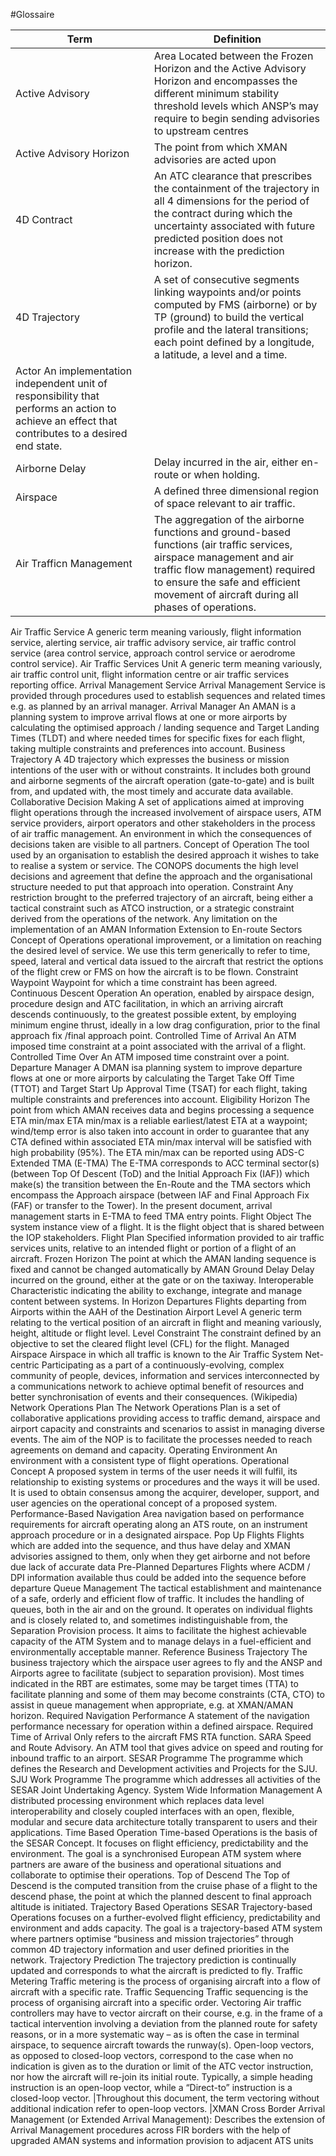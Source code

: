#Glossaire

|Term|Definition|
|---|---|
|Active Advisory |Area	Located between the Frozen Horizon and the Active Advisory Horizon and encompasses the different minimum stability threshold levels which ANSP’s may require to begin sending advisories to upstream centres|
|Active Advisory Horizon|The point from which XMAN advisories are acted upon|
|4D Contract|An ATC clearance that prescribes the containment of the trajectory in all 4 dimensions for the period of the contract during which the uncertainty associated with future predicted position does not increase with the prediction horizon.|
|4D Trajectory	|A set of consecutive segments linking waypoints and/or points computed by FMS (airborne) or by TP (ground) to build the vertical profile and the lateral transitions; each point defined by a longitude, a latitude, a level and a time.|
|Actor	An implementation independent unit of responsibility that performs an action to achieve an effect that contributes to a desired end state.|
|Airborne Delay	|Delay incurred in the air, either en-route or when holding.|
|Airspace	|A defined three dimensional region of space relevant to air traffic.|
|Air Trafficn Management|	The aggregation of the airborne functions and ground-based functions (air traffic services, airspace management and air traffic flow management) required to ensure the safe and efficient movement of aircraft during all phases of operations.
Air Traffic Service	A generic term meaning variously, flight information service, alerting service, air traffic advisory service, air traffic control service (area control service, approach control service or aerodrome control service).
Air Traffic Services Unit	A generic term meaning variously, air traffic control unit, flight information centre or air traffic services reporting office.
Arrival Management Service	Arrival Management Service is provided through procedures used to establish sequences and related times e.g. as planned by an arrival manager.
Arrival Manager	An AMAN is a planning system to improve arrival flows at one or more airports by calculating the optimised approach / landing sequence and Target Landing Times (TLDT) and where needed times for specific fixes for each flight, taking multiple constraints and preferences into account.
Business Trajectory	A 4D trajectory which expresses the business or mission intentions of the user with or without constraints. It includes both ground and airborne segments of the aircraft operation (gate-to-gate) and is built from, and updated with, the most timely and accurate data available.
Collaborative Decision Making	A set of applications aimed at improving flight operations through the increased involvement of airspace users, ATM service providers, airport operators and other stakeholders in the process of air traffic management.
An environment in which the consequences of decisions taken are visible to all partners.
Concept of Operation	The tool used by an organisation to establish the desired approach it wishes to take to realise a system or service. The CONOPS documents the high level decisions and agreement that define the approach and the organisational structure needed to put that approach into operation.
Constraint	Any restriction brought to the preferred trajectory of an aircraft, being either a tactical constraint such as ATCO instruction, or a strategic constraint derived from the operations of the network.
Any limitation on the implementation of an AMAN Information Extension to En-route Sectors Concept of Operations operational improvement, or a limitation on reaching the desired level of service. We use this term generically to refer to time, speed, lateral and vertical data issued to the aircraft that restrict the options of the flight crew or FMS on how the aircraft is to be flown.
Constraint Waypoint	Waypoint for which a time constraint has been agreed.
Continuous Descent Operation	An operation, enabled by airspace design, procedure design and ATC facilitation, in which an arriving aircraft descends continuously, to the greatest possible extent, by employing minimum engine thrust, ideally in a low drag configuration, prior to the final approach fix /final approach point.
Controlled Time of Arrival	An ATM imposed time constraint at a point associated with the arrival of a flight.
Controlled Time Over	An ATM imposed time constraint over a point.
Departure Manager	A DMAN isa planning system to improve departure flows at one or more airports by calculating the Target Take Off Time (TTOT) and Target Start Up Approval Time (TSAT) for each flight, taking multiple constraints and preferences into account.
Eligibility Horizon	The point from which AMAN receives data and begins processing a sequence
ETA min/max	ETA min/max is a reliable earliest/latest ETA at a waypoint; wind/temp error is also taken into account in order to guarantee that any CTA defined within associated ETA min/max interval will be satisfied with high probability (95%).
The ETA min/max can be reported using ADS-C
Extended TMA (E-TMA)	The E-TMA corresponds to ACC terminal sector(s) (between Top Of Descent (ToD) and the Initial Approach Fix (IAF)) which make(s) the transition between the En-Route and the TMA sectors which encompass the Approach airspace (between IAF and Final Approach Fix (FAF) or transfer to the Tower).
In the present document, arrival management starts in E-TMA to feed TMA entry points.
Flight Object	The system instance view of a flight. It is the flight object that is shared between the IOP stakeholders.
Flight Plan	Specified information provided to air traffic services units, relative to an intended flight or portion of a flight of an aircraft.
Frozen Horizon	The point at which the AMAN landing sequence is fixed and cannot be changed automatically by AMAN
Ground Delay	Delay incurred on the ground, either at the gate or on the taxiway.
Interoperable	Characteristic indicating the ability to exchange, integrate and manage content between systems.
In Horizon Departures	Flights departing from Airports within the AAH of the Destination Airport
Level	A generic term relating to the vertical position of an aircraft in flight and meaning variously, height, altitude or flight level.
Level Constraint	The constraint defined by an objective to set the cleared flight level (CFL) for the flight.
Managed Airspace	Airspace in which all traffic is known to the Air Traffic System
Net-centric	Participating as a part of a continuously-evolving, complex community of people, devices, information and services interconnected by a communications network to achieve optimal benefit of resources and better synchronisation of events and their consequences. (Wikipedia)
Network Operations 
Plan	The Network Operations Plan is a set of collaborative applications providing access to traffic demand, airspace and airport capacity and constraints and scenarios to assist in managing diverse events. The aim of the NOP is to facilitate the processes needed to reach agreements on demand and capacity.
Operating Environment	An environment with a consistent type of flight operations.
Operational Concept	A proposed system in terms of the user needs it will fulfil, its relationship to existing systems or procedures and the ways it will be used. It is used to obtain consensus among the acquirer, developer, support, and user agencies on the operational concept of a proposed system.
Performance-Based Navigation	Area navigation based on performance requirements for aircraft operating along an ATS route, on an instrument approach procedure or in a designated airspace.
Pop Up Flights	Flights which are added into the sequence, and thus have delay and XMAN advisories assigned to them, only when they get airborne and not before due lack of accurate data
Pre-Planned Departures	Flights where ACDM / DPI information available thus could be added into the sequence before departure
Queue Management	The tactical establishment and maintenance of a safe, orderly and efficient flow of traffic. It includes the handling of queues, both in the air and on the ground. It operates on individual flights and is closely related to, and sometimes indistinguishable from, the Separation Provision process. It aims to facilitate the highest achievable capacity of the ATM System and to manage delays in a fuel-efficient and environmentally acceptable manner.
Reference Business 
Trajectory	The business trajectory which the airspace user agrees to fly and the ANSP and Airports agree to facilitate (subject to separation provision). Most times indicated in the RBT are estimates, some may be target times (TTA) to facilitate planning and some of them may become constraints (CTA, CTO) to assist in queue management when appropriate, e.g. at XMAN/AMAN horizon.
Required Navigation Performance	A statement of the navigation performance necessary for operation within a defined airspace.
Required Time of 
Arrival	Only refers to the aircraft FMS RTA function.
SARA	Speed and Route Advisory. An ATM tool that gives advice on speed and routing for inbound traffic to an airport.
SESAR Programme	The programme which defines the Research and Development activities and Projects for the SJU.
SJU Work Programme	The programme which addresses all activities of the SESAR Joint Undertaking Agency.
System Wide 
Information 
Management	A distributed processing environment which replaces data level interoperability and closely coupled interfaces with an open, flexible, modular and secure data architecture totally transparent to users and their applications.
Time Based Operation	Time-based Operations is the basis of the SESAR Concept. It focuses on flight efficiency, predictability and the environment. The goal is a synchronised European ATM system where partners are aware of the business and operational situations and collaborate to optimise their operations.
Top of Descend	The Top of Descend is the computed transition from the cruise phase of a flight to the descend phase, the point at which the planned descent to final approach altitude is initiated.
Trajectory Based Operations	SESAR Trajectory-based Operations focuses on a further-evolved flight efficiency, predictability and environment and adds capacity. The goal is a trajectory-based ATM system where partners optimise “business and mission trajectories” through common 4D trajectory information and user defined priorities in the network.
Trajectory Prediction	The trajectory prediction is continually updated and corresponds to what the aircraft is predicted to fly.
Traffic Metering	Traffic metering is the process of organising aircraft into a flow of aircraft with a specific rate.
Traffic Sequencing	Traffic sequencing is the process of organising aircraft into a specific order.
Vectoring
	Air traffic controllers may have to vector aircraft on their course, e.g. in the frame of a tactical intervention involving a deviation from the planned route for safety reasons, or in a more systematic way – as is often the case in terminal airspace, to sequence aircraft towards the runway(s). 
Open-loop vectors, as opposed to closed-loop vectors, correspond to the case when no indication is given as to the duration or limit of the ATC vector instruction, nor how the aircraft will re-join its initial route. Typically, a simple heading instruction is an open-loop vector, while a “Direct-to” instruction is a closed-loop vector. 
|Throughout this document, the term vectoring without additional indication refer to open-loop vectors.
|XMAN	Cross Border Arrival Management (or Extended Arrival Management): Describes the extension of Arrival Management procedures across FIR borders with the help of upgraded AMAN systems and information provision to adjacent ATS units
